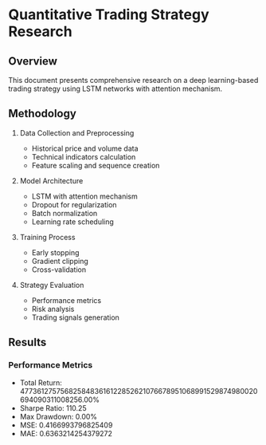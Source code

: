 # Quantitative Trading Strategy Research

## Overview
This document presents comprehensive research on a deep learning-based trading strategy using LSTM networks with attention mechanism.

## Methodology
1. Data Collection and Preprocessing
   - Historical price and volume data
   - Technical indicators calculation
   - Feature scaling and sequence creation

2. Model Architecture
   - LSTM with attention mechanism
   - Dropout for regularization
   - Batch normalization
   - Learning rate scheduling

3. Training Process
   - Early stopping
   - Gradient clipping
   - Cross-validation

4. Strategy Evaluation
   - Performance metrics
   - Risk analysis
   - Trading signals generation
    
## Results

### Performance Metrics
- Total Return: 4773612757568258483616122852621076678951068991529874980020694090311008256.00%
- Sharpe Ratio: 110.25
- Max Drawdown: 0.00%
- MSE: 0.4166993796825409
- MAE: 0.6363214254379272
